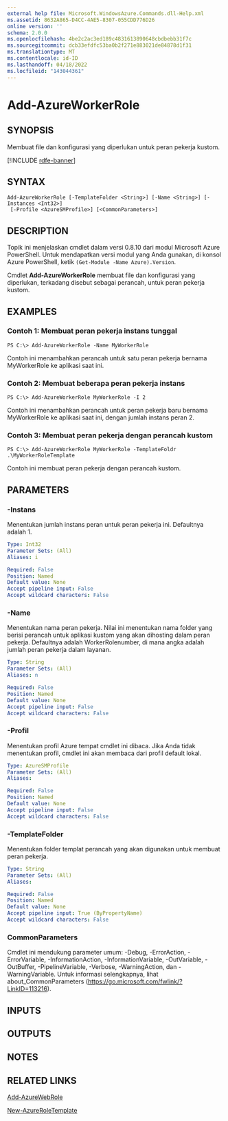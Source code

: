```yaml
---
external help file: Microsoft.WindowsAzure.Commands.dll-Help.xml
ms.assetid: 8632A865-D4CC-4AE5-8307-055CDD776D26
online version: ''
schema: 2.0.0
ms.openlocfilehash: 4be2c2ac3ed189c4831613890648cbdbebb31f7c
ms.sourcegitcommit: dcb33efdfc53ba0b2f271e883021de84878d1f31
ms.translationtype: MT
ms.contentlocale: id-ID
ms.lasthandoff: 04/18/2022
ms.locfileid: "143044361"
---
```

# Add-AzureWorkerRole

## SYNOPSIS
Membuat file dan konfigurasi yang diperlukan untuk peran pekerja kustom.

[!INCLUDE [rdfe-banner](../../includes/rdfe-banner.md)]

## SYNTAX

```
Add-AzureWorkerRole [-TemplateFolder <String>] [-Name <String>] [-Instances <Int32>]
 [-Profile <AzureSMProfile>] [<CommonParameters>]
```

## DESCRIPTION
Topik ini menjelaskan cmdlet dalam versi 0.8.10 dari modul Microsoft Azure PowerShell.
Untuk mendapatkan versi modul yang Anda gunakan, di konsol Azure PowerShell, ketik `(Get-Module -Name Azure).Version`.

Cmdlet **Add-AzureWorkerRole** membuat file dan konfigurasi yang diperlukan, terkadang disebut sebagai perancah, untuk peran pekerja kustom.

## EXAMPLES

### Contoh 1: Membuat peran pekerja instans tunggal
```
PS C:\> Add-AzureWorkerRole -Name MyWorkerRole
```

Contoh ini menambahkan perancah untuk satu peran pekerja bernama MyWorkerRole ke aplikasi saat ini.

### Contoh 2: Membuat beberapa peran pekerja instans
```
PS C:\> Add-AzureWorkerRole MyWorkerRole -I 2
```

Contoh ini menambahkan perancah untuk peran pekerja baru bernama MyWorkerRole ke aplikasi saat ini, dengan jumlah instans peran 2.

### Contoh 3: Membuat peran pekerja dengan perancah kustom
```
PS C:\> Add-AzureWorkerRole MyWorkerRole -TemplateFoldr .\MyWorkerRoleTemplate
```

Contoh ini membuat peran pekerja dengan perancah kustom.

## PARAMETERS

### -Instans
Menentukan jumlah instans peran untuk peran pekerja ini.
Defaultnya adalah 1.

```yaml
Type: Int32
Parameter Sets: (All)
Aliases: i

Required: False
Position: Named
Default value: None
Accept pipeline input: False
Accept wildcard characters: False
```

### -Name
Menentukan nama peran pekerja.
Nilai ini menentukan nama folder yang berisi perancah untuk aplikasi kustom yang akan dihosting dalam peran pekerja.
Defaultnya adalah WorkerRolenumber, di mana angka adalah jumlah peran pekerja dalam layanan.

```yaml
Type: String
Parameter Sets: (All)
Aliases: n

Required: False
Position: Named
Default value: None
Accept pipeline input: False
Accept wildcard characters: False
```

### -Profil
Menentukan profil Azure tempat cmdlet ini dibaca.
Jika Anda tidak menentukan profil, cmdlet ini akan membaca dari profil default lokal.

```yaml
Type: AzureSMProfile
Parameter Sets: (All)
Aliases: 

Required: False
Position: Named
Default value: None
Accept pipeline input: False
Accept wildcard characters: False
```

### -TemplateFolder
Menentukan folder templat perancah yang akan digunakan untuk membuat peran pekerja.

```yaml
Type: String
Parameter Sets: (All)
Aliases: 

Required: False
Position: Named
Default value: None
Accept pipeline input: True (ByPropertyName)
Accept wildcard characters: False
```

### CommonParameters
Cmdlet ini mendukung parameter umum: -Debug, -ErrorAction, -ErrorVariable, -InformationAction, -InformationVariable, -OutVariable, -OutBuffer, -PipelineVariable, -Verbose, -WarningAction, dan -WarningVariable. Untuk informasi selengkapnya, lihat about_CommonParameters (https://go.microsoft.com/fwlink/?LinkID=113216).

## INPUTS

## OUTPUTS

## NOTES

## RELATED LINKS

[Add-AzureWebRole](./Add-AzureWebRole.md)

[New-AzureRoleTemplate](./New-AzureRoleTemplate.md)


